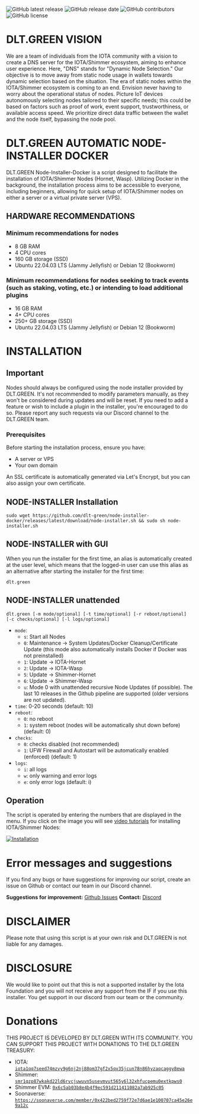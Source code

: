 ![GitHub latest release](https://img.shields.io/github/v/release/dlt-green/node-installer-docker) ![GitHub release date](https://img.shields.io/github/release-date/dlt-green/node-installer-docker) ![GitHub contributors](https://img.shields.io/github/contributors/dlt-green/node-installer-docker) ![GitHub license](https://img.shields.io/github/license/dlt-green/node-installer-docker)

# DLT.GREEN VISION

We are a team of individuals from the IOTA community with a vision to create a DNS server for the IOTA/Shimmer ecosystem, aiming to enhance user experience. Here, "DNS" stands for "Dynamic Node Selection." Our objective is to move away from static node usage in wallets towards dynamic selection based on the situation. The era of static nodes within the IOTA/Shimmer ecosystem is coming to an end. Envision never having to worry about the operational status of nodes. Picture IoT devices autonomously selecting nodes tailored to their specific needs; this could be based on factors such as proof of work, event support, trustworthiness, or available access speed. We prioritize direct data traffic between the wallet and the node itself, bypassing the node pool.

# DLT.GREEN AUTOMATIC NODE-INSTALLER DOCKER

DLT.GREEN Node-Installer-Docker is a script designed to facilitate the installation of IOTA/Shimmer Nodes (Hornet, Wasp). Utilizing Docker in the background, the installation process aims to be accessible to everyone, including beginners, allowing for quick setup of IOTA/Shimmer nodes on either a server or a virtual private server (VPS).

## HARDWARE RECOMMENDATIONS

### Minimum recommendations for nodes

- 8 GB RAM
- 4 CPU cores
- 160 GB storage (SSD)
- Ubuntu 22.04.03 LTS (Jammy Jellyfish) or Debian 12 (Bookworm)

### Minimum recommendations for nodes seeking to track events (such as staking, voting, etc.) or intending to load additional plugins

- 16 GB RAM
- 4+ CPU cores
- 250+ GB storage (SSD)
- Ubuntu 22.04.03 LTS (Jammy Jellyfish) or Debian 12 (Bookworm)

# INSTALLATION

## Important

Nodes should always be configured using the node installer provided by DLT.GREEN. It's not recommended to modify parameters manually, as they won't be considered during updates and will be reset. If you need to add a feature or wish to include a plugin in the installer, you're encouraged to do so. Please report any such requests via our Discord channel to the DLT.GREEN team.

### Prerequisites

Before starting the installation process, ensure you have:

- A server or VPS
- Your own domain

An SSL certificate is automatically generated via Let's Encrypt, but you can also assign your own certificate.

## NODE-INSTALLER Installation

```console
sudo wget https://github.com/dlt-green/node-installer-docker/releases/latest/download/node-installer.sh && sudo sh node-installer.sh
```

## NODE-INSTALLER with GUI

When you run the installer for the first time, an alias is automatically created at the user level, which means that the logged-in user can use this alias as an alternative after starting the installer for the first time:

```console
dlt.green
```

## NODE-INSTALLER unattended

```console
dlt.green [-m mode/optional] [-t time/optional] [-r reboot/optional] [-c checks/optional] [-l logs/optional]
```

- `mode`:
  - `s`: Start all Nodes
  - `0`: Maintenance -> System Updates/Docker Cleanup/Certificate Update (this mode also automatically installs Docker if Docker was not preinstalled)
  - `1`: Update -> IOTA-Hornet
  - `2`: Update -> IOTA-Wasp
  - `5`: Update -> Shimmer-Hornet
  - `6`: Update -> Shimmer-Wasp
  - `u`: Mode 0 with unattended recursive Node Updates (if possible). The last 10 releases in the Github pipeline are supported (older versions are not updated).
- `time`: 0-20 seconds (default: 10)
- `reboot`:
  - `0`: no reboot
  - `1`: system reboot (nodes will be automatically shut down before) (default: 0)
- `checks`:
  - `0`: checks disabled (not recommended)
  - `1`: UFW Firewall and Autostart will be automatically enabled (enforced) (default: 1)
- `logs`:
  - `i`: all logs
  - `w`: only warning and error logs
  - `e`: only error logs
    (default: i)

## Operation

The script is operated by entering the numbers that are displayed in the menu. If you click on the image you will see [video tutorials](https://www.youtube.com/channel/UCg1PgTJ1NzdoS1JYcnJtDUg) for installing IOTA/Shimmer Nodes:

[![Installation](https://github.com/dlt-green/node-installer-docker/assets/89119285/e6bb308b-29a7-48e6-8eac-809e3069139a)](https://www.youtube.com/channel/UCg1PgTJ1NzdoS1JYcnJtDUg)

# Error messages and suggestions

If you find any bugs or have suggestions for improving our script, create an issue on Github or contact our team in our Discord channel.

**Suggestions for improvement:** [Github Issues](https://github.com/dlt-green/node-installer-docker/issues)
**Contact:** [Discord](https://discord.gg/XaBnsE5NGb)

# DISCLAIMER

Please note that using this script is at your own risk and DLT.GREEN is not liable for any damages.

# DISCLOSURE

We would like to point out that this is not a supported installer by the Iota Foundation and you will not receive any support from the IF if you use this installer. You get support in our discord from our team or the community.

# Donations

THIS PROJECT IS DEVELOPED BY DLT.GREEN WITH ITS COMMUNITY.
YOU CAN SUPPORT THIS PROJECT WITH DONATIONS TO THE DLT.GREEN TREASURY:

- IOTA: [`iota1qq7seed74mzvy9g6nj2nj88pm37gf2x5qv35jcun78n86hyzaqcaggy8ewa`](https://explorer.iota.org/mainnet/addr/iota1qq7seed74mzvy9g6nj2nj88pm37gf2x5qv35jcun78n86hyzaqcaggy8ewa)
- Shimmer: [`smr1qzp87wkakd22ld6rvcjuwuvn5usevmvut565y6l32xhfucpemu0extkpws0`](https://explorer.shimmer.network/shimmer/addr/smr1qzp87wkakd22ld6rvcjuwuvn5usevmvut565y6l32xhfucpemu0extkpws0)
- Shimmer EVM: [`0x6c5ab03b8e4b4f9ec591d211411082a7ab925c05`](https://explorer.evm.shimmer.network/address/0x6c5aB03b8E4b4F9ec591D211411082A7ab925C05)
- Soonaverse: [`https://soonaverse.com/member/0x422bed2759f72e7d6ae1e100707ca45e26e9a12c`](https://soonaverse.com/member/0x422bed2759f72e7d6ae1e100707ca45e26e9a12c)